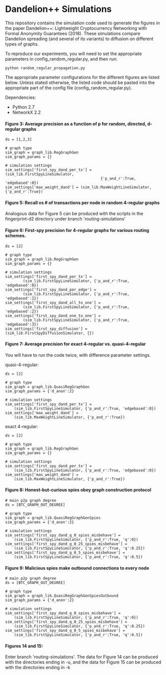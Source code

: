 
# Dandelion++ Simulations
This repository contains the simulation code used to generate the figures in the paper Dandelion++: Lightweight Cryptocurrency Networking with Formal Anonymity Guarantees (2018). These simulations compare Dandelion spreading (and several of its variants) to diffusion on different types of graphs. 

To reproduce our experiments, you will need to set the appropriate parameters in 
config_random_regular.py, and then run:

`python random_regular_propagation.py`

The appropriate parameter configurations for the different figures are listed below. Unless stated otherwise, the listed code should be pasted into the appropriate part of the config file (config_random_regular.py). 

Dependencies: 

- Python 2.7 
- NetworkX 2.2

#### Figure 3: Average precision as a function of p for random, directed, d-regular graphs

```
ds = [1,2,3]

# graph type
sim_graph = graph_lib.RegGraphGen
sim_graph_params = {}

# simulation settings
sim_settings['first_spy_dand_per_tx'] = (sim_lib.FirstSpyLineSimulator, 
										   {'p_and_r':True, 'edgebased':0})
sim_settings['max_weight_dand'] = (sim_lib.MaxWeightLineSimulator, {'p_and_r':True})

```

#### Figure 5: Recall vs # of transactions per node in random 4-regular graphs
Analogous data for Figure 5 can be produced with the scripts in the fingerprint-d2 directory under branch 'routing-simulations'


#### Figure 6: First-spy precision for 4-regular graphs for various routing schemes.


```
ds = [2] 

# graph type
sim_graph = graph_lib.RegGraphGen
sim_graph_params = {}

# simulation settings
sim_settings['first_spy_dand_per_tx'] = 
		(sim_lib.FirstSpyLineSimulator, {'p_and_r':True, 'edgebased':0})
sim_settings['first_spy_dand_per_edge'] = 
		(sim_lib.FirstSpyLineSimulator, {'p_and_r':True, 'edgebased':1})
sim_settings['first_spy_dand_all_to_one'] = 
		(sim_lib.FirstSpyLineSimulator, {'p_and_r':True, 'edgebased':2})
sim_settings['first_spy_dand_one_to_one'] = 
		(sim_lib.FirstSpyLineSimulator, {'p_and_r':True, 'edgebased':3})
sim_settings['first_spy_diffusion'] = (sim_lib.FirstSpyDiffusionSimulator, {})
```


#### Figure 7: Average precision for exact 4-regular vs. quasi-4-regular

You will have to run the code twice, with difference parameter settings.

quasi-4-regular:

```
ds = [2]

# graph type
sim_graph = graph_lib.QuasiRegGraphGen
sim_graph_params = {'d_anon':2}

# simulation settings
sim_settings['first_spy_dand_per_tx'] = 
	(sim_lib.FirstSpyLineSimulator, {'p_and_r':True, 'edgebased':0})
sim_settings['max_weight_dand'] = 
	(sim_lib.MaxWeightLineSimulator, {'p_and_r':True})
```


exact 4-regular:

```
ds = [2]

# graph type
sim_graph = graph_lib.RegGraphGen
sim_graph_params = {}

# simulation settings
sim_settings['first_spy_dand_per_tx'] = 
	(sim_lib.FirstSpyLineSimulator, {'p_and_r':True, 'edgebased':0})
sim_settings['max_weight_dand'] = 
	(sim_lib.MaxWeightLineSimulator, {'p_and_r':True})
```

#### Figure 8: Honest-but-curious spies obey graph construction protocol

```
# main p2p graph degree
ds = [BTC_GRAPH_OUT_DEGREE]

# graph type
sim_graph = graph_lib.QuasiRegGraphGenSpies
sim_graph_params = {'d_anon':2}

# simulation settings
sim_settings['first_spy_dand_q_0_spies_misbehave'] = 
	(sim_lib.FirstSpyLineSimulator, {'p_and_r':True, 'q':0})
sim_settings['first_spy_dand_q_0_25_spies_misbehave'] = 
	(sim_lib.FirstSpyLineSimulator, {'p_and_r':True, 'q':0.25})
sim_settings['first_spy_dand_q_0_5_spies_misbehave'] = 
	(sim_lib.FirstSpyLineSimulator, {'p_and_r':True, 'q':0.5})
```


#### Figure 9: Malicious spies make outbound connections to every node

```
# main p2p graph degree
ds = [BTC_GRAPH_OUT_DEGREE]

# graph type
sim_graph = graph_lib.QuasiRegGraphGenSpiesOutbound
sim_graph_params = {'d_anon':2}

# simulation settings
sim_settings['first_spy_dand_q_0_spies_misbehave'] = 
	(sim_lib.FirstSpyLineSimulator, {'p_and_r':True, 'q':0})
sim_settings['first_spy_dand_q_0_25_spies_misbehave'] = 
	(sim_lib.FirstSpyLineSimulator, {'p_and_r':True, 'q':0.25})
sim_settings['first_spy_dand_q_0_5_spies_misbehave'] = 
	(sim_lib.FirstSpyLineSimulator, {'p_and_r':True, 'q':0.5})
```

#### Figures 14 and 15:
Enter branch 'routing-simulations'. The data for Figure 14 can be produced with the directories ending in -u, and the data for Figure 15 can be produced with the directories ending in -k



